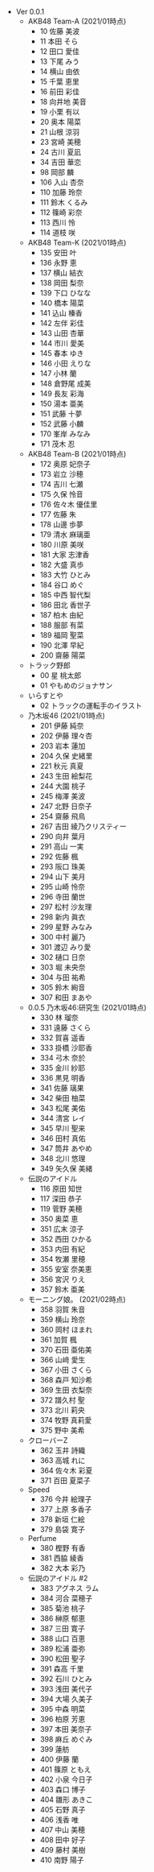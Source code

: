 - Ver 0.0.1
  - AKB48 Team-A (2021/01時点)
    - 10 佐藤 美波
    - 11 本田 そら
    - 12 田口 愛佳
    - 13 下尾 みう
    - 14 横山 由依
    - 15 千葉 恵里
    - 16 前田 彩佳
    - 18 向井地 美音
    - 19 小栗 有以
    - 20 奥本 陽菜
    - 21 山根 涼羽
    - 23 宮崎 美穂
    - 24 古川 夏凪
    - 34 吉田 華恋
    - 98 岡部 麟
    - 106 入山 杏奈
    - 110 加藤 玲奈
    - 111 鈴木 くるみ
    - 112 篠崎 彩奈
    - 113 西川 怜
    - 114 道枝 咲
  - AKB48 Team-K (2021/01時点)
    - 135 安田 叶
    - 136 永野 恵
    - 137 横山 結衣
    - 138 岡田 梨奈
    - 139 下口 ひなな
    - 140 橋本 陽菜
    - 141 込山 榛香
    - 142 左伴 彩佳
    - 143 山田 杏華
    - 144 市川 愛美
    - 145 春本 ゆき
    - 146 小田 えりな
    - 147 小林 蘭
    - 148 倉野尾 成美
    - 149 長友 彩海
    - 150 湯本 亜美
    - 151 武藤 十夢
    - 152 武藤 小麟
    - 170 峯岸 みなみ
    - 171 茂木 忍
  - AKB48 Team-B (2021/01時点)
    - 172 奥原 妃奈子
    - 173 岩立 沙穂
    - 174 吉川 七瀬
    - 175 久保 怜音
    - 176 佐々木 優佳里
    - 177 佐藤 朱
    - 178 山邊 歩夢
    - 179 清水 麻璃亜
    - 180 川原 美咲
    - 181 大家 志津香
    - 182 大盛 真歩
    - 183 大竹 ひとみ
    - 184 谷口 めぐ
    - 185 中西 智代梨
    - 186 田北 香世子
    - 187 柏木 由紀
    - 188 服部 有菜
    - 189 福岡 聖菜
    - 190 北澤 早紀
    - 200 齋藤 陽菜
  - トラック野郎
    - 00 星 桃太郎
    - 01 やもめのジョナサン
  - いらすとや
    - 02 トラックの運転手のイラスト
  - 乃木坂46 (2021/01時点)
    - 201 伊藤 純奈
    - 202 伊藤 理々杏
    - 203 岩本 蓮加
    - 204 久保 史緒里
    - 221 秋元 真夏
    - 243 生田 絵梨花
    - 244 大園 桃子
    - 245 梅澤 美波
    - 247 北野 日奈子
    - 254 齋藤 飛鳥
    - 267 吉田 綾乃クリスティー
    - 290 向井 葉月
    - 291 高山 一実
    - 292 佐藤 楓
    - 293 阪口 珠美
    - 294 山下 美月
    - 295 山崎 怜奈
    - 296 寺田 蘭世
    - 297 松村 沙友理
    - 298 新内 眞衣
    - 299 星野 みなみ
    - 300 中村 麗乃
    - 301 渡辺 みり愛
    - 302 樋口 日奈
    - 303 堀 未央奈
    - 304 与田 祐希
    - 305 鈴木 絢音
    - 307 和田 まあや
  - 0.0.5 乃木坂46:研究生 (2021/01時点)
    - 330 林 瑠奈
    - 331 遠藤 さくら
    - 332 賀喜 遥香
    - 333 掛橋 沙耶香
    - 334 弓木 奈於
    - 335 金川 紗耶
    - 336 黒見 明香
    - 341 佐藤 璃果
    - 342 柴田 柚菜
    - 343 松尾 美佑
    - 344 清宮 レイ
    - 345 早川 聖来
    - 346 田村 真佑
    - 347 筒井 あやめ
    - 348 北川 悠理
    - 349 矢久保 美緒
  - 伝説のアイドル
    - 116 原田 知世
    - 117 深田 恭子
    - 119 菅野 美穂
    - 350 奥菜 恵
    - 351 広末 涼子
    - 352 西田 ひかる
    - 353 内田 有紀
    - 354 牧瀬 里穂
    - 355 安室 奈美恵
    - 356 宮沢 りえ
    - 357 鈴木 亜美
  - モーニング娘。 (2021/02時点)
    - 358 羽賀 朱音
    - 359 横山 玲奈
    - 360 岡村 ほまれ
    - 361 加賀 楓
    - 370 石田 亜佑美
    - 366 山﨑 愛生
    - 367 小田 さくら
    - 368 森戸 知沙希
    - 369 生田 衣梨奈
    - 372 譜久村 聖
    - 373 北川 莉央
    - 374 牧野 真莉愛
    - 375 野中 美希
  - クローバーZ
    - 362 玉井 詩織
    - 363 高城 れに
    - 364 佐々木 彩夏
    - 371 百田 夏菜子
  - Speed
    - 376 今井 絵理子
    - 377 上原 多香子
    - 378 新垣 仁絵
    - 379 島袋 寛子
  - Perfume
    - 380 樫野 有香
    - 381 西脇 綾香
    - 382 大本 彩乃
  - 伝説のアイドル #2
    - 383 アグネス ラム
    - 384 河合 菜穂子
    - 385 菊池 桃子
    - 386 榊原 郁恵
    - 387 三田 寛子
    - 388 山口 百恵
    - 389 松浦 亜弥
    - 390 松田 聖子
    - 391 森高 千里
    - 392 石川 ひとみ
    - 393 浅田 美代子
    - 394 大場 久美子
    - 395 中森 明菜
    - 396 柏原 芳恵
    - 397 本田 美奈子
    - 398 麻丘 めぐみ
    - 399 蓮舫
    - 400 伊藤 蘭
    - 401 篠原 ともえ
    - 402 小泉 今日子
    - 403 森口 博子
    - 404 雛形 あきこ
    - 405 石野 真子
    - 406 浅香 唯
    - 407 中山 美穂
    - 408 田中 好子
    - 409 藤村 美樹
    - 410 南野 陽子

